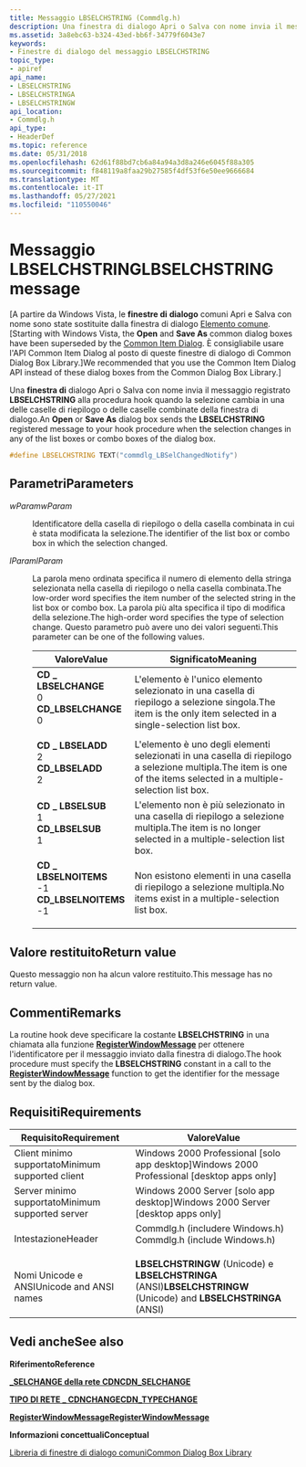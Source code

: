 ```yaml
---
title: Messaggio LBSELCHSTRING (Commdlg.h)
description: Una finestra di dialogo Apri o Salva con nome invia il messaggio registrato LBSELCHSTRING alla procedura hook quando la selezione cambia in una delle caselle di riepilogo o delle caselle combinate della finestra di dialogo.
ms.assetid: 3a8ebc63-b324-43ed-bb6f-34779f6043e7
keywords:
- Finestre di dialogo del messaggio LBSELCHSTRING
topic_type:
- apiref
api_name:
- LBSELCHSTRING
- LBSELCHSTRINGA
- LBSELCHSTRINGW
api_location:
- Commdlg.h
api_type:
- HeaderDef
ms.topic: reference
ms.date: 05/31/2018
ms.openlocfilehash: 62d61f88bd7cb6a84a94a3d8a246e6045f88a305
ms.sourcegitcommit: f848119a8faa29b27585f4df53f6e50ee9666684
ms.translationtype: MT
ms.contentlocale: it-IT
ms.lasthandoff: 05/27/2021
ms.locfileid: "110550046"
---
```

# <a name="lbselchstring-message"></a><span data-ttu-id="37f05-104">Messaggio LBSELCHSTRING</span><span class="sxs-lookup"><span data-stu-id="37f05-104">LBSELCHSTRING message</span></span>

<span data-ttu-id="37f05-105">\[A partire da Windows Vista, le **finestre di** **dialogo** comuni Apri e Salva con nome sono state sostituite dalla finestra di dialogo [Elemento comune](../shell/common-file-dialog.md).</span><span class="sxs-lookup"><span data-stu-id="37f05-105">\[Starting with Windows Vista, the **Open** and **Save As** common dialog boxes have been superseded by the [Common Item Dialog](../shell/common-file-dialog.md).</span></span> <span data-ttu-id="37f05-106">È consigliabile usare l'API Common Item Dialog al posto di queste finestre di dialogo di Common Dialog Box Library.\]</span><span class="sxs-lookup"><span data-stu-id="37f05-106">We recommended that you use the Common Item Dialog API instead of these dialog boxes from the Common Dialog Box Library.\]</span></span>

<span data-ttu-id="37f05-107">Una **finestra di** dialogo Apri o Salva con nome invia il messaggio registrato  **LBSELCHSTRING** alla procedura hook quando la selezione cambia in una delle caselle di riepilogo o delle caselle combinate della finestra di dialogo.</span><span class="sxs-lookup"><span data-stu-id="37f05-107">An **Open** or **Save As** dialog box sends the **LBSELCHSTRING** registered message to your hook procedure when the selection changes in any of the list boxes or combo boxes of the dialog box.</span></span>


```C++
#define LBSELCHSTRING TEXT("commdlg_LBSelChangedNotify")
```



## <a name="parameters"></a><span data-ttu-id="37f05-108">Parametri</span><span class="sxs-lookup"><span data-stu-id="37f05-108">Parameters</span></span>

<dl> <dt>

<span data-ttu-id="37f05-109">*wParam*</span><span class="sxs-lookup"><span data-stu-id="37f05-109">*wParam*</span></span> 
</dt> <dd>

<span data-ttu-id="37f05-110">Identificatore della casella di riepilogo o della casella combinata in cui è stata modificata la selezione.</span><span class="sxs-lookup"><span data-stu-id="37f05-110">The identifier of the list box or combo box in which the selection changed.</span></span>

</dd> <dt>

<span data-ttu-id="37f05-111">*lParam*</span><span class="sxs-lookup"><span data-stu-id="37f05-111">*lParam*</span></span> 
</dt> <dd>

<span data-ttu-id="37f05-112">La parola meno ordinata specifica il numero di elemento della stringa selezionata nella casella di riepilogo o nella casella combinata.</span><span class="sxs-lookup"><span data-stu-id="37f05-112">The low-order word specifies the item number of the selected string in the list box or combo box.</span></span> <span data-ttu-id="37f05-113">La parola più alta specifica il tipo di modifica della selezione.</span><span class="sxs-lookup"><span data-stu-id="37f05-113">The high-order word specifies the type of selection change.</span></span> <span data-ttu-id="37f05-114">Questo parametro può avere uno dei valori seguenti.</span><span class="sxs-lookup"><span data-stu-id="37f05-114">This parameter can be one of the following values.</span></span>



| <span data-ttu-id="37f05-115">Valore</span><span class="sxs-lookup"><span data-stu-id="37f05-115">Value</span></span>                                                                                                                                                                                                                       | <span data-ttu-id="37f05-116">Significato</span><span class="sxs-lookup"><span data-stu-id="37f05-116">Meaning</span></span>                                                                            |
|-----------------------------------------------------------------------------------------------------------------------------------------------------------------------------------------------------------------------------|------------------------------------------------------------------------------------|
| <span id="CD_LBSELCHANGE"></span><span id="cd_lbselchange"></span><dl> <span data-ttu-id="37f05-117"><dt>**CD \_ LBSELCHANGE**</dt> <dt>0</dt></span><span class="sxs-lookup"><span data-stu-id="37f05-117"><dt>**CD\_LBSELCHANGE**</dt> <dt>0</dt></span></span> </dl>     | <span data-ttu-id="37f05-118">L'elemento è l'unico elemento selezionato in una casella di riepilogo a selezione singola.</span><span class="sxs-lookup"><span data-stu-id="37f05-118">The item is the only item selected in a single-selection list box.</span></span><br/>      |
| <span id="CD_LBSELADD"></span><span id="cd_lbseladd"></span><dl> <span data-ttu-id="37f05-119"><dt>**CD \_ LBSELADD**</dt> <dt>2</dt></span><span class="sxs-lookup"><span data-stu-id="37f05-119"><dt>**CD\_LBSELADD**</dt> <dt>2</dt></span></span> </dl>              | <span data-ttu-id="37f05-120">L'elemento è uno degli elementi selezionati in una casella di riepilogo a selezione multipla.</span><span class="sxs-lookup"><span data-stu-id="37f05-120">The item is one of the items selected in a multiple-selection list box.</span></span><br/> |
| <span id="CD_LBSELSUB"></span><span id="cd_lbselsub"></span><dl> <span data-ttu-id="37f05-121"><dt>**CD \_ LBSELSUB**</dt> <dt>1</dt></span><span class="sxs-lookup"><span data-stu-id="37f05-121"><dt>**CD\_LBSELSUB**</dt> <dt>1</dt></span></span> </dl>              | <span data-ttu-id="37f05-122">L'elemento non è più selezionato in una casella di riepilogo a selezione multipla.</span><span class="sxs-lookup"><span data-stu-id="37f05-122">The item is no longer selected in a multiple-selection list box.</span></span><br/>        |
| <span id="CD_LBSELNOITEMS"></span><span id="cd_lbselnoitems"></span><dl> <span data-ttu-id="37f05-123"><dt>**CD \_ LBSELNOITEMS**</dt> <dt>-1</dt></span><span class="sxs-lookup"><span data-stu-id="37f05-123"><dt>**CD\_LBSELNOITEMS**</dt> <dt>-1</dt></span></span> </dl> | <span data-ttu-id="37f05-124">Non esistono elementi in una casella di riepilogo a selezione multipla.</span><span class="sxs-lookup"><span data-stu-id="37f05-124">No items exist in a multiple-selection list box.</span></span><br/>                        |



 

</dd> </dl>

## <a name="return-value"></a><span data-ttu-id="37f05-125">Valore restituito</span><span class="sxs-lookup"><span data-stu-id="37f05-125">Return value</span></span>

<span data-ttu-id="37f05-126">Questo messaggio non ha alcun valore restituito.</span><span class="sxs-lookup"><span data-stu-id="37f05-126">This message has no return value.</span></span>

## <a name="remarks"></a><span data-ttu-id="37f05-127">Commenti</span><span class="sxs-lookup"><span data-stu-id="37f05-127">Remarks</span></span>

<span data-ttu-id="37f05-128">La routine hook deve specificare la costante **LBSELCHSTRING** in una chiamata alla funzione [**RegisterWindowMessage**](/windows/desktop/api/winuser/nf-winuser-registerwindowmessagea) per ottenere l'identificatore per il messaggio inviato dalla finestra di dialogo.</span><span class="sxs-lookup"><span data-stu-id="37f05-128">The hook procedure must specify the **LBSELCHSTRING** constant in a call to the [**RegisterWindowMessage**](/windows/desktop/api/winuser/nf-winuser-registerwindowmessagea) function to get the identifier for the message sent by the dialog box.</span></span>

## <a name="requirements"></a><span data-ttu-id="37f05-129">Requisiti</span><span class="sxs-lookup"><span data-stu-id="37f05-129">Requirements</span></span>



| <span data-ttu-id="37f05-130">Requisito</span><span class="sxs-lookup"><span data-stu-id="37f05-130">Requirement</span></span> | <span data-ttu-id="37f05-131">Valore</span><span class="sxs-lookup"><span data-stu-id="37f05-131">Value</span></span> |
|-------------------------------------|----------------------------------------------------------------------------------------------------------|
| <span data-ttu-id="37f05-132">Client minimo supportato</span><span class="sxs-lookup"><span data-stu-id="37f05-132">Minimum supported client</span></span><br/> | <span data-ttu-id="37f05-133">Windows 2000 Professional \[solo app desktop\]</span><span class="sxs-lookup"><span data-stu-id="37f05-133">Windows 2000 Professional \[desktop apps only\]</span></span><br/>                                               |
| <span data-ttu-id="37f05-134">Server minimo supportato</span><span class="sxs-lookup"><span data-stu-id="37f05-134">Minimum supported server</span></span><br/> | <span data-ttu-id="37f05-135">Windows 2000 Server \[solo app desktop\]</span><span class="sxs-lookup"><span data-stu-id="37f05-135">Windows 2000 Server \[desktop apps only\]</span></span><br/>                                                     |
| <span data-ttu-id="37f05-136">Intestazione</span><span class="sxs-lookup"><span data-stu-id="37f05-136">Header</span></span><br/>                   | <dl> <span data-ttu-id="37f05-137"><dt>Commdlg.h (includere Windows.h)</dt></span><span class="sxs-lookup"><span data-stu-id="37f05-137"><dt>Commdlg.h (include Windows.h)</dt></span></span> </dl> |
| <span data-ttu-id="37f05-138">Nomi Unicode e ANSI</span><span class="sxs-lookup"><span data-stu-id="37f05-138">Unicode and ANSI names</span></span><br/>   | <span data-ttu-id="37f05-139">**LBSELCHSTRINGW** (Unicode) e **LBSELCHSTRINGA** (ANSI)</span><span class="sxs-lookup"><span data-stu-id="37f05-139">**LBSELCHSTRINGW** (Unicode) and **LBSELCHSTRINGA** (ANSI)</span></span><br/>                                    |



## <a name="see-also"></a><span data-ttu-id="37f05-140">Vedi anche</span><span class="sxs-lookup"><span data-stu-id="37f05-140">See also</span></span>

<dl> <dt>

<span data-ttu-id="37f05-141">**Riferimento**</span><span class="sxs-lookup"><span data-stu-id="37f05-141">**Reference**</span></span>
</dt> <dt>

[<span data-ttu-id="37f05-142">**\_SELCHANGE della rete CDN**</span><span class="sxs-lookup"><span data-stu-id="37f05-142">**CDN\_SELCHANGE**</span></span>](cdn-selchange.md)
</dt> <dt>

[<span data-ttu-id="37f05-143">**TIPO DI RETE \_ CDNCHANGE**</span><span class="sxs-lookup"><span data-stu-id="37f05-143">**CDN\_TYPECHANGE**</span></span>](cdn-typechange.md)
</dt> <dt>

[<span data-ttu-id="37f05-144">**RegisterWindowMessage**</span><span class="sxs-lookup"><span data-stu-id="37f05-144">**RegisterWindowMessage**</span></span>](/windows/desktop/api/winuser/nf-winuser-registerwindowmessagea)
</dt> <dt>

<span data-ttu-id="37f05-145">**Informazioni concettuali**</span><span class="sxs-lookup"><span data-stu-id="37f05-145">**Conceptual**</span></span>
</dt> <dt>

[<span data-ttu-id="37f05-146">Libreria di finestre di dialogo comuni</span><span class="sxs-lookup"><span data-stu-id="37f05-146">Common Dialog Box Library</span></span>](common-dialog-box-library.md)
</dt> </dl>

